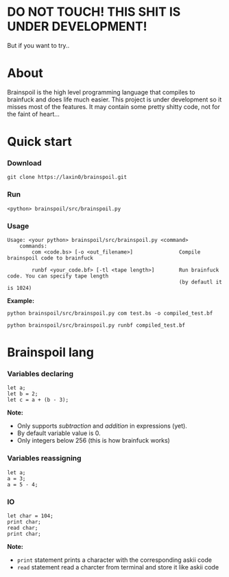 # DO NOT TOUCH! THIS SHIT IS UNDER DEVELOPMENT!

But if you want to try..

# About
Brainspoil is the high level programming language that compiles to brainfuck and does life much easier.
This project is under development so it misses most of the features.
It may contain some pretty shitty code, not for the faint of heart...

# Quick start

### Download
```
git clone https://laxin0/brainspoil.git
```

### Run
```
<python> brainspoil/src/brainspoil.py
```

### Usage
```
Usage: <your python> brainspoil/src/brainspoil.py <command>
    commands: 
        com <code.bs> [-o <out_filename>]               Compile brainspoil code to brainfuck

        runbf <your_code.bf> [-tl <tape length>]        Run brainfuck code. You can specify tape length
                                                        (by defautl it is 1024)
```

**Example:**
```
python brainspoil/src/brainspoil.py com test.bs -o compiled_test.bf
```
```
python brainspoil/src/brainspoil.py runbf compiled_test.bf
```

# Brainspoil lang

### Variables declaring
```
let a;
let b = 2;
let c = a + (b - 3);
```
**Note:**
- Only supports *subtraction* and *addition* in expressions (yet).
- By default variable value is 0.
- Only integers below 256 (this is how brainfuck works)
 
### Variables reassigning
```
let a;
a = 3;
a = 5 - 4;
```

### IO
```
let char = 104;
print char;
read char;
print char;
```

**Note:**
- `print` statement prints a character with the corresponding askii code
- `read` statement read a charcter from terminal and store it like askii code
